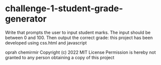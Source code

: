 # challenge-1-student-grade-generator

Write that prompts the user to input student marks. The input should be between 0 and 100. Then output the correct grade: 
this project has been developed using css.html and javascript





oprah chemirmir
Copyright (c) 2022 MIT License Permission is hereby not granted to any person obtaining a copy of this project
